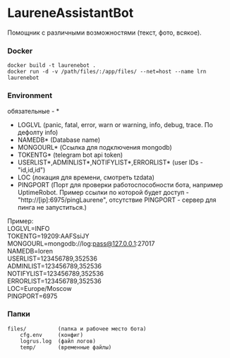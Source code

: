 # LaureneAssistantBot
Помощник с различными возможностями (текст, фото, всякое).
### Docker
```
docker build -t laurenebot .  
docker run -d -v /path/files/:/app/files/ --net=host --name lrn laurenebot
```

### Environment
обязательные - *
* LOGLVL (panic, fatal, error, warn or warning, info, debug, trace. По дефолту info)
* NAMEDB* (Database name)
* MONGOURL* (Ссылка для подключения mongodb)
* TOKENTG* (telegram bot api token)
* USERLIST*,ADMINLIST*,NOTIFYLIST*,ERRORLIST* (user IDs - "id,id,id")
* LOC (локация для времени, смотреть tzdata)
* PINGPORT (Порт для проверки работоспособности бота, например UptimeRobot. Пример ссылки по которой будет доступ - "http://[ip]:6975/pingLaurene", отсутствие PINGPORT - сервер для пинга не запуститься.)

Пример:  
LOGLVL=INFO  
TOKENTG=19209:AAFSsiJY  
MONGOURL=mongodb://log:pass@127.0.0.1:27017  
NAMEDB=loren  
USERLIST=123456789,352536  
ADMINLIST=123456789,352536  
NOTIFYLIST=123456789,352536  
ERRORLIST=123456789,352536  
LOC=Europe/Moscow  
PINGPORT=6975  

### Папки

```
files/          (папка и рабочее место бота)
    cfg.env     (конфиг)
    logrus.log  (файл логов)
    temp/       (временные файлы)
```